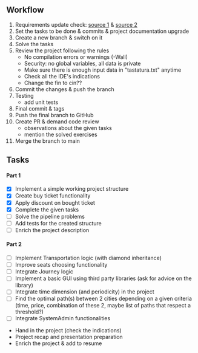 ## Workflow
1. Requirements update check: [source 1](https://github.com/Ionnier/poo/tree/main) & [source 2](https://github.com/Ionnier/oop-template)
2. Set the tasks to be done & commits & project documentation upgrade
3. Create a new branch & switch on it
4. Solve the tasks
5. Review the project following the rules
    - No compilation errors or warnings (-Wall)
    - Security: no global variables, all data is private
    - Make sure there is enough input data in "tastatura.txt" anytime
    - Check all the IDE's indications
    - Change the fin to cin??
6. Commit the changes & push the branch
7. Testing
   - add unit tests
8. Final commit & tags
9. Push the final branch to GitHub
10. Create PR & demand code review
    - observations about the given tasks
    - mention the solved exercises
11. Merge the branch to main

## Tasks
#### Part 1
- [x] Implement a simple working project structure
- [x] Create buy ticket functionality
- [x] Apply discount on bought ticket
- [x] Complete the given tasks
- [ ] Solve the pipeline problems
- [ ] Add tests for the created structure
- [ ] Enrich the project description
#### Part 2
- [ ] Implement Transportation logic (with diamond inheritance)
- [ ] Improve seats choosing functionality
- [ ] Integrate Journey logic
- [ ] Implement a basic GUI using third party libraries (ask for advice on the library)
- [ ] Integrate time dimension (and periodicity) in the project
- [ ] Find the optimal path(s) between 2 cities depending on a given criteria (time, price, combination of these 2, maybe list of paths that respect a threshold?)
- [ ] Integrate SystemAdmin functionalities
- Hand in the project (check the indications)
- Project recap and presentation preparation
- Enrich the project & add to resume

